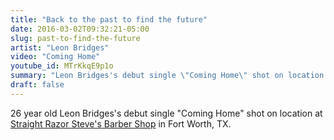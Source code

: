 ```yaml
---
title: "Back to the past to find the future"
date: 2016-03-02T09:32:21-05:00
slug: past-to-find-the-future
artist: "Leon Bridges"
video: "Coming Home"
youtube_id: MTrKkqE9p1o
summary: "Leon Bridges's debut single \"Coming Home\" shot on location at Straight Razor Steve's Barber Shop."
draft: false
---
```


26 year old Leon Bridges's debut single "Coming Home" shot on location at <a href="http://www.straightrazorsteve.com">Straight Razor Steve's Barber Shop</a> in Fort Worth, TX.
